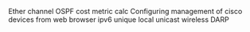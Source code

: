 Ether channel
OSPF cost metric calc
Configuring management of cisco devices from web browser
ipv6 unique local unicast
wireless
DARP